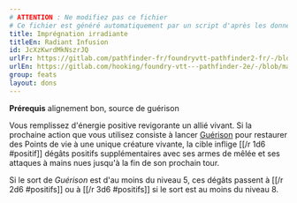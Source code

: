 ```yaml
---
# ATTENTION : Ne modifiez pas ce fichier
# Ce fichier est généré automatiquement par un script d'après les données du module Foundry VTT officiel et de sa traduction
title: Imprégnation irradiante
titleEn: Radiant Infusion
id: JcXzKwrdMkNszrJQ
urlFr: https://gitlab.com/pathfinder-fr/foundryvtt-pathfinder2-fr/-/blob/master/data/feats/JcXzKwrdMkNszrJQ.htm
urlEn: https://gitlab.com/hooking/foundry-vtt---pathfinder-2e/-/blob/master/packs/data/feats.db/radiant-infusion.json
group: feats
layout: dons
---
```

**Prérequis** alignement bon, source de guérison

Vous remplissez d'énergie positive revigorante un allié vivant. Si la prochaine action que vous utilisez consiste à lancer  [Guérison](../spells/guérison.md) pour restaurer des Points de vie à une unique créature vivante, la cible inflige [[/r 1d6 #positif]] dégâts positifs supplémentaires avec ses armes de mêlée et ses attaques à mains nues jusqu'à la fin de son prochain tour.

Si le sort de <em>Guérison</em> est d'au moins du niveau 5, ces dégâts passent à [[/r 2d6 #positifs]] ou à [[/r 3d6 #positifs]] si le sort est au moins du niveau 8.


